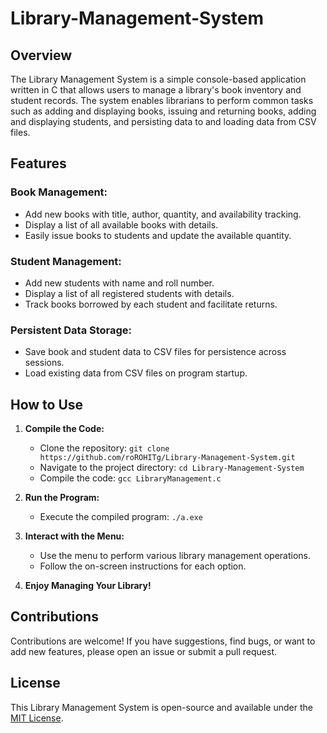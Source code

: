 # Library-Management-System
## Overview
The Library Management System is a simple console-based application written in C that allows users to manage a library's book inventory and student records. The system enables librarians to perform common tasks such as adding and displaying books, issuing and returning books, adding and displaying students, and persisting data to and loading data from CSV files.

## Features
### Book Management:

* Add new books with title, author, quantity, and availability tracking.
* Display a list of all available books with details.
* Easily issue books to students and update the available quantity.
### Student Management:

* Add new students with name and roll number.
* Display a list of all registered students with details.
* Track books borrowed by each student and facilitate returns.
### Persistent Data Storage:

* Save book and student data to CSV files for persistence across sessions.
* Load existing data from CSV files on program startup.

## How to Use

1. **Compile the Code:**
   - Clone the repository: `git clone https://github.com/roROHITg/Library-Management-System.git`
   - Navigate to the project directory: `cd Library-Management-System`
   - Compile the code: `gcc LibraryManagement.c`

2. **Run the Program:**
   - Execute the compiled program: `./a.exe`

3. **Interact with the Menu:**
   - Use the menu to perform various library management operations.
   - Follow the on-screen instructions for each option.

4. **Enjoy Managing Your Library!**

## Contributions
Contributions are welcome! If you have suggestions, find bugs, or want to add new features, please open an issue or submit a pull request.

## License
This Library Management System is open-source and available under the [MIT License](https://www.mit.edu/~amini/LICENSE.md).
